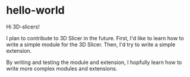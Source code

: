 
# hello-world

Hi 3D-slicers!

I plan to contribute to 3D Slicer in the future.
First, I'd like to learn how to write a simple module for the 3D Slicer.
Then, I'd try to write a simple extension.

By writing and testing the module and extension, I hopfully learn how to write
more complex modules and extensions.
